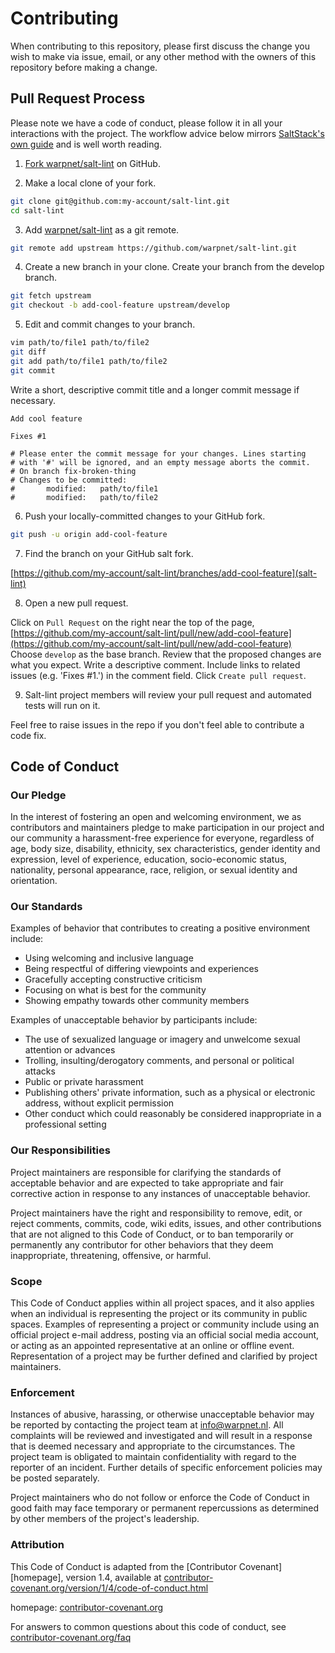 # Contributing

When contributing to this repository, please first discuss the change you wish to make via issue,
email, or any other method with the owners of this repository before making a change.

## Pull Request Process

Please note we have a code of conduct, please follow it in all your interactions with the project. The workflow advice below mirrors [SaltStack's own guide](https://docs.saltstack.com/en/latest/topics/development/contributing.html#sending-a-github-pull-request) and is well worth reading.

1. [Fork warpnet/salt-lint](https://github.com/warpnet/salt-lint/fork) on GitHub.

2. Make a local clone of your fork.

```bash
git clone git@github.com:my-account/salt-lint.git
cd salt-lint
```

3. Add [warpnet/salt-lint](https://github.com/warpnet/salt-lint) as a git remote.

```bash
git remote add upstream https://github.com/warpnet/salt-lint.git
```

4. Create a new branch in your clone. Create your branch from the develop branch.

```bash
git fetch upstream
git checkout -b add-cool-feature upstream/develop
```

5. Edit and commit changes to your branch.

```bash
vim path/to/file1 path/to/file2
git diff
git add path/to/file1 path/to/file2
git commit
```

Write a short, descriptive commit title and a longer commit message if necessary.

```code
Add cool feature

Fixes #1

# Please enter the commit message for your changes. Lines starting
# with '#' will be ignored, and an empty message aborts the commit.
# On branch fix-broken-thing
# Changes to be committed:
#       modified:   path/to/file1
#       modified:   path/to/file2
```

6. Push your locally-committed changes to your GitHub fork.

```bash
git push -u origin add-cool-feature
```

7. Find the branch on your GitHub salt fork.

[https://github.com/my-account/salt-lint/branches/add-cool-feature](salt-lint)

8. Open a new pull request.

Click on `Pull Request` on the right near the top of the page,
[https://github.com/my-account/salt-lint/pull/new/add-cool-feature](https://github.com/my-account/salt-lint/pull/new/add-cool-feature)
Choose `develop` as the base branch. Review that the proposed changes are what you expect. Write a descriptive comment. Include links to related issues (e.g. 'Fixes #1.') in the comment field. Click `Create pull request`.

9. Salt-lint project members will review your pull request and automated tests will run on it.

Feel free to raise issues in the repo if you don't feel able to contribute a code fix.

## Code of Conduct

### Our Pledge

In the interest of fostering an open and welcoming environment, we as
contributors and maintainers pledge to make participation in our project and
our community a harassment-free experience for everyone, regardless of age, body
size, disability, ethnicity, sex characteristics, gender identity and expression,
level of experience, education, socio-economic status, nationality, personal
appearance, race, religion, or sexual identity and orientation.

### Our Standards

Examples of behavior that contributes to creating a positive environment
include:

* Using welcoming and inclusive language
* Being respectful of differing viewpoints and experiences
* Gracefully accepting constructive criticism
* Focusing on what is best for the community
* Showing empathy towards other community members

Examples of unacceptable behavior by participants include:

* The use of sexualized language or imagery and unwelcome sexual attention or
  advances
* Trolling, insulting/derogatory comments, and personal or political attacks
* Public or private harassment
* Publishing others' private information, such as a physical or electronic
  address, without explicit permission
* Other conduct which could reasonably be considered inappropriate in a
  professional setting

### Our Responsibilities

Project maintainers are responsible for clarifying the standards of acceptable
behavior and are expected to take appropriate and fair corrective action in
response to any instances of unacceptable behavior.

Project maintainers have the right and responsibility to remove, edit, or
reject comments, commits, code, wiki edits, issues, and other contributions
that are not aligned to this Code of Conduct, or to ban temporarily or
permanently any contributor for other behaviors that they deem inappropriate,
threatening, offensive, or harmful.

### Scope

This Code of Conduct applies within all project spaces, and it also applies when
an individual is representing the project or its community in public spaces.
Examples of representing a project or community include using an official
project e-mail address, posting via an official social media account, or acting
as an appointed representative at an online or offline event. Representation of
a project may be further defined and clarified by project maintainers.

### Enforcement

Instances of abusive, harassing, or otherwise unacceptable behavior may be
reported by contacting the project team at info@warpnet.nl. All
complaints will be reviewed and investigated and will result in a response that
is deemed necessary and appropriate to the circumstances. The project team is
obligated to maintain confidentiality with regard to the reporter of an incident.
Further details of specific enforcement policies may be posted separately.

Project maintainers who do not follow or enforce the Code of Conduct in good
faith may face temporary or permanent repercussions as determined by other
members of the project's leadership.

### Attribution

This Code of Conduct is adapted from the [Contributor Covenant][homepage], version 1.4,
available at [contributor-covenant.org/version/1/4/code-of-conduct.html](https://www.contributor-covenant.org/version/1/4/code-of-conduct.html)

homepage: [contributor-covenant.org](https://www.contributor-covenant.org)

For answers to common questions about this code of conduct, see
[contributor-covenant.org/faq](https://www.contributor-covenant.org/faq)
